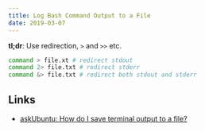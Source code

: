 ```yaml
---
title: Log Bash Command Output to a File
date: 2019-03-07
---
```


**tl;dr**: Use redirection, `>` and `>>` etc.

```bash
command > file.xt # redirect stdout
command 2> file.txt # redirect stderr
command &> file.txt # redirect both stdout and stderr
```


Links
---
- [askUbuntu: How do I save terminal output to a file?](https://askubuntu.com/a/731237/897311)